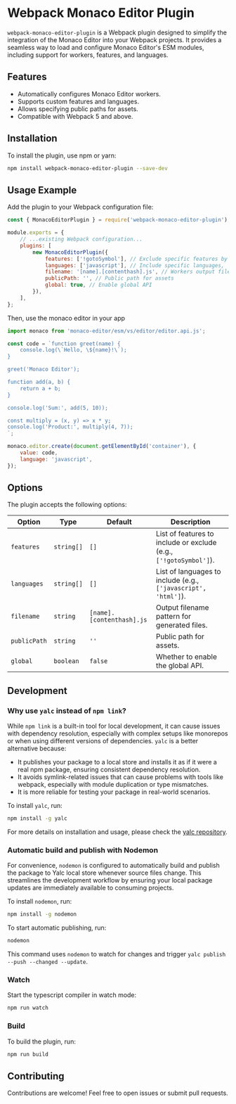 # Webpack Monaco Editor Plugin

`webpack-monaco-editor-plugin` is a Webpack plugin designed to simplify the integration of the Monaco Editor into your Webpack projects. It provides a seamless way to load and configure Monaco Editor's ESM modules, including support for workers, features, and languages.

## Features

- Automatically configures Monaco Editor workers.
- Supports custom features and languages.
- Allows specifying public paths for assets.
- Compatible with Webpack 5 and above.

## Installation

To install the plugin, use npm or yarn:

```bash
npm install webpack-monaco-editor-plugin --save-dev
```

## Usage Example

Add the plugin to your Webpack configuration file:

```javascript
const { MonacoEditorPlugin } = require('webpack-monaco-editor-plugin');

module.exports = {
    // ...existing Webpack configuration...
    plugins: [
        new MonacoEditorPlugin({
            features: ['!gotoSymbol'], // Exclude specific features by prefixing their IDs with '!'
            languages: ['javascript'], // Include specific languages, 'javascript' depends on 'typescript', it will be included by the plugin
            filename: '[name].[contenthash].js', // Workers output filename template
            publicPath: '', // Public path for assets
            global: true, // Enable global API
        }),
    ],
};
```

Then, use the monaco editor in your app

```javascript
import monaco from 'monaco-editor/esm/vs/editor/editor.api.js';

const code = `function greet(name) {
    console.log(\`Hello, \${name}!\`);
}

greet('Monaco Editor');

function add(a, b) {
    return a + b;
}

console.log('Sum:', add(5, 10));

const multiply = (x, y) => x * y;
console.log('Product:', multiply(4, 7));
`;

monaco.editor.create(document.getElementById('container'), {
    value: code,
    language: 'javascript',
});
```

## Options

The plugin accepts the following options:

| Option       | Type      | Default                   | Description                                                                     |
|--------------|-----------|---------------------------|---------------------------------------------------------------------------------|
| `features`   | `string[]`| `[]`                      | List of features to include or exclude (e.g., `['!gotoSymbol']`).               |
| `languages`  | `string[]`| `[]`                      | List of languages to include (e.g., `['javascript', 'html']`).                  |
| `filename`   | `string`  | `[name].[contenthash].js` | Output filename pattern for generated files.                                    |
| `publicPath` | `string`  | `''`                      | Public path for assets.                                                         |
| `global`     | `boolean` | `false`                   | Whether to enable the global API.                                               |

## Development

### Why use `yalc` instead of `npm link`?

While `npm link` is a built-in tool for local development, it can cause issues with dependency resolution, especially with complex setups like monorepos or when using different versions of dependencies. `yalc` is a better alternative because:

- It publishes your package to a local store and installs it as if it were a real npm package, ensuring consistent dependency resolution.
- It avoids symlink-related issues that can cause problems with tools like webpack, especially with module duplication or type mismatches.
- It is more reliable for testing your package in real-world scenarios.

To install `yalc`, run:

```bash
npm install -g yalc
```

For more details on installation and usage, please check the [yalc repository](https://github.com/wclr/yalc).

### Automatic build and publish with Nodemon

For convenience, `nodemon` is configured to automatically build and publish the package to Yalc local store whenever source files change. This streamlines the development workflow by ensuring your local package updates are immediately available to consuming projects.

To install `nodemon`, run:

```bash
npm install -g nodemon
```

To start automatic publishing, run:

```bash
nodemon
```

This command uses `nodemon` to watch for changes and trigger `yalc publish --push --changed --update`.

### Watch

Start the typescript compiler in watch mode:

```bash
npm run watch
```

### Build

To build the plugin, run:

```bash
npm run build
```

## Contributing

Contributions are welcome! Feel free to open issues or submit pull requests.
